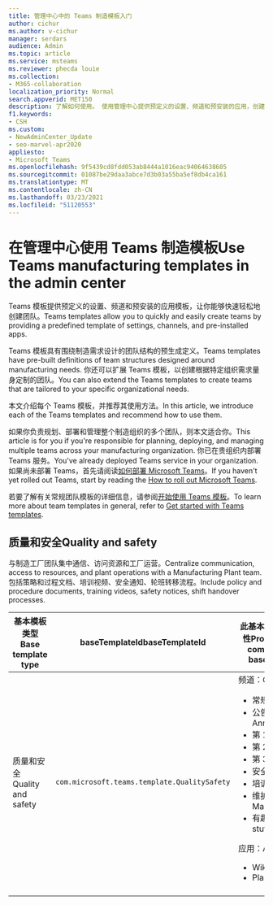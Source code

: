 ```yaml
---
title: 管理中心中的 Teams 制造模板入门
author: cichur
ms.author: v-cichur
manager: serdars
audience: Admin
ms.topic: article
ms.service: msteams
ms.reviewer: phecda louie
ms.collection:
- M365-collaboration
localization_priority: Normal
search.appverid: MET150
description: 了解如何使用。 使用管理中心提供预定义的设置、频道和预安装的应用，创建专为制造需求设计的团队结构的 Teams 模板。
f1.keywords:
- CSH
ms.custom:
- NewAdminCenter_Update
- seo-marvel-apr2020
appliesto:
- Microsoft Teams
ms.openlocfilehash: 9f5439cd8fdd053ab8444a1016eac94064638605
ms.sourcegitcommit: 01087be29daa3abce7d3b03a55ba5ef8db4ca161
ms.translationtype: MT
ms.contentlocale: zh-CN
ms.lasthandoff: 03/23/2021
ms.locfileid: "51120553"
---
```

# <a name="use-teams-manufacturing-templates-in-the-admin-center"></a><span data-ttu-id="191ec-104">在管理中心使用 Teams 制造模板</span><span class="sxs-lookup"><span data-stu-id="191ec-104">Use Teams manufacturing templates in the admin center</span></span>

<span data-ttu-id="191ec-105">Teams 模板提供预定义的设置、频道和预安装的应用模板，让你能够快速轻松地创建团队。</span><span class="sxs-lookup"><span data-stu-id="191ec-105">Teams templates allow you to quickly and easily create teams by providing a predefined template of settings, channels, and pre-installed apps.</span></span>

<span data-ttu-id="191ec-106">Teams 模板具有围绕制造需求设计的团队结构的预生成定义。</span><span class="sxs-lookup"><span data-stu-id="191ec-106">Teams templates have pre-built definitions of team structures designed around manufacturing needs.</span></span> <span data-ttu-id="191ec-107">你还可以扩展 Teams 模板，以创建根据特定组织需求量身定制的团队。</span><span class="sxs-lookup"><span data-stu-id="191ec-107">You can also extend the Teams templates to create teams that are tailored to your specific organizational needs.</span></span>

<span data-ttu-id="191ec-108">本文介绍每个 Teams 模板，并推荐其使用方法。</span><span class="sxs-lookup"><span data-stu-id="191ec-108">In this article, we introduce each of the Teams templates and recommend how to use them.</span></span>

<span data-ttu-id="191ec-109">如果你负责规划、部署和管理整个制造组织的多个团队，则本文适合你。</span><span class="sxs-lookup"><span data-stu-id="191ec-109">This article is for you if you're responsible for planning, deploying, and managing multiple teams across your manufacturing organization.</span></span> <span data-ttu-id="191ec-110">你已在贵组织内部署 Teams 服务。</span><span class="sxs-lookup"><span data-stu-id="191ec-110">You've already deployed Teams service in your organization.</span></span> <span data-ttu-id="191ec-111">如果尚未部署 Teams，首先请阅读[如何部署 Microsoft Teams](./deploy-overview.md)。</span><span class="sxs-lookup"><span data-stu-id="191ec-111">If you haven't yet rolled out Teams, start by reading the [How to roll out Microsoft Teams](./deploy-overview.md).</span></span>

<span data-ttu-id="191ec-112">若要了解有关常规团队模板的详细信息，请参阅[开始使用 Teams 模板](get-started-with-teams-templates-in-the-admin-console.md)。</span><span class="sxs-lookup"><span data-stu-id="191ec-112">To learn more about team templates in general, refer to [Get started with Teams templates](get-started-with-teams-templates-in-the-admin-console.md).</span></span>

## <a name="quality-and-safety"></a><span data-ttu-id="191ec-113">质量和安全</span><span class="sxs-lookup"><span data-stu-id="191ec-113">Quality and safety</span></span>

<span data-ttu-id="191ec-114">与制造工厂团队集中通信、访问资源和工厂运营。</span><span class="sxs-lookup"><span data-stu-id="191ec-114">Centralize communication, access to resources, and plant operations with a Manufacturing Plant team.</span></span> <span data-ttu-id="191ec-115">包括策略和过程文档、培训视频、安全通知、轮班转移流程。</span><span class="sxs-lookup"><span data-stu-id="191ec-115">Include policy and procedure documents, training videos, safety notices, shift handover processes.</span></span>

| <span data-ttu-id="191ec-116">基本模板类型</span><span class="sxs-lookup"><span data-stu-id="191ec-116">Base template type</span></span>|<span data-ttu-id="191ec-117">baseTemplateId</span><span class="sxs-lookup"><span data-stu-id="191ec-117">baseTemplateId</span></span>| <span data-ttu-id="191ec-118">此基本模板包含的属性</span><span class="sxs-lookup"><span data-stu-id="191ec-118">Properties that come with this base template</span></span> |
| ------------------|-- |----------------------------------------------------- |
|<span data-ttu-id="191ec-119">质量和安全</span><span class="sxs-lookup"><span data-stu-id="191ec-119">Quality and safety</span></span>|`com.microsoft.teams.template.QualitySafety` |<span data-ttu-id="191ec-120">频道：</span><span class="sxs-lookup"><span data-stu-id="191ec-120">Channels:</span></span> <ul><li><span data-ttu-id="191ec-121">常规</span><span class="sxs-lookup"><span data-stu-id="191ec-121">General</span></span><li><span data-ttu-id="191ec-122">公告</span><span class="sxs-lookup"><span data-stu-id="191ec-122">Announcements</span></span></li><li><span data-ttu-id="191ec-123">第 1 行</span><span class="sxs-lookup"><span data-stu-id="191ec-123">Line 1</span></span></li><li><span data-ttu-id="191ec-124">第 2 行</span><span class="sxs-lookup"><span data-stu-id="191ec-124">Line 2</span></span></li><li><span data-ttu-id="191ec-125">第 3 行</span><span class="sxs-lookup"><span data-stu-id="191ec-125">Line 3</span></span></li><li><span data-ttu-id="191ec-126">安全</span><span class="sxs-lookup"><span data-stu-id="191ec-126">Safety</span></span></li><li><span data-ttu-id="191ec-127">培训</span><span class="sxs-lookup"><span data-stu-id="191ec-127">Training</span></span></li><li><span data-ttu-id="191ec-128">维护</span><span class="sxs-lookup"><span data-stu-id="191ec-128">Maintenance</span></span></li><li><span data-ttu-id="191ec-129">有趣的内容</span><span class="sxs-lookup"><span data-stu-id="191ec-129">Fun stuff</span></span></li></ul> <span data-ttu-id="191ec-130">应用：</span><span class="sxs-lookup"><span data-stu-id="191ec-130">Apps:</span></span> <ul><li><span data-ttu-id="191ec-131">Wiki</span><span class="sxs-lookup"><span data-stu-id="191ec-131">Wiki</span></span></li><li><span data-ttu-id="191ec-132">Planner</span><span class="sxs-lookup"><span data-stu-id="191ec-132">Planner</span></span></li></ul>|
||||